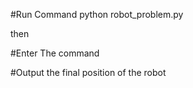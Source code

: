#Run Command 
python robot_problem.py

then 

#Enter The command 

 
#Output the final position of the robot